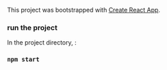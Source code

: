 This project was bootstrapped with [Create React App](https://github.com/facebook/create-react-app).

### run the project
In the project directory, :

### `npm start`



